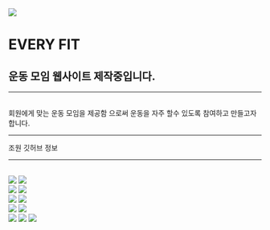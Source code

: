 <img src="https://capsule-render.vercel.app/api?type=waving&color=BDBDC8&height=150&section=header" />



# EVERY FIT

<h2> 운동 모임 웹사이트 제작중입니다.</h2>
<hr>
<br>
회원에게 맞는 운동 모임을 제공함 으로써 운동을 자주 할수 있도록 참여하고 만들고자 합니다.

<br>
<hr>
조원 깃허브 정보
<hr>
<br>
<img src="https://github-readme-stats.vercel.app/api?username=tpfkalrrltk&show_icons=true&bg_color=00000000">
<img src="https://github-readme-stats.vercel.app/api/top-langs/?username=tpfkalrrltk&hide_progress=true">

<br>
<img src="https://github-readme-stats.vercel.app/api?username=Jelo777&show_icons=true&bg_color=00000000">
<img src="https://github-readme-stats.vercel.app/api/top-langs/?username=Jelo777&hide_progress=true">

<br>

<img src="https://github-readme-stats.vercel.app/api?username=seungseok2&show_icons=true&bg_color=00000000">
<img src="https://github-readme-stats.vercel.app/api/top-langs/?username=seungseok2&hide_progress=true">

<br>

<img src="https://github-readme-stats.vercel.app/api?username=soeun_git&show_icons=true&bg_color=00000000">
<img src="https://github-readme-stats.vercel.app/api/top-langs/?username=soeun_git&hide_progress=true">

<br>

<img src="https://github-readme-stats.vercel.app/api?username=yejishin95&show_icons=true&bg_color=00000000">
<img src="https://github-readme-stats.vercel.app/api/top-langs/?username=yejishin95&hide_progress=true">

<img src="https://capsule-render.vercel.app/api?type=waving&color=BDBDC8&height=150&section=footer" />

